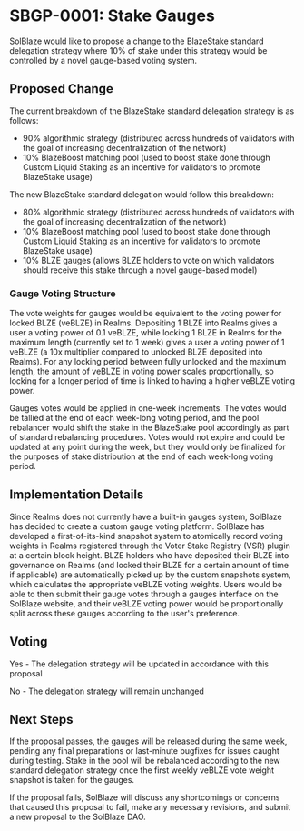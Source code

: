 # SBGP-0001: Stake Gauges
SolBlaze would like to propose a change to the BlazeStake standard delegation strategy where 10% of stake under this strategy would be controlled by a novel gauge-based voting system.

## Proposed Change
The current breakdown of the BlazeStake standard delegation strategy is as follows:
- 90% algorithmic strategy (distributed across hundreds of validators with the goal of increasing decentralization of the network)
- 10% BlazeBoost matching pool (used to boost stake done through Custom Liquid Staking as an incentive for validators to promote BlazeStake usage)

The new BlazeStake standard delegation would follow this breakdown:
- 80% algorithmic strategy (distributed across hundreds of validators with the goal of increasing decentralization of the network)
- 10% BlazeBoost matching pool (used to boost stake done through Custom Liquid Staking as an incentive for validators to promote BlazeStake usage)
- 10% BLZE gauges (allows BLZE holders to vote on which validators should receive this stake through a novel gauge-based model)

### Gauge Voting Structure
The vote weights for gauges would be equivalent to the voting power for locked BLZE (veBLZE) in Realms. Depositing 1 BLZE into Realms gives a user a voting power of 0.1 veBLZE, while locking 1 BLZE in Realms for the maximum length (currently set to 1 week) gives a user a voting power of 1 veBLZE (a 10x multiplier compared to unlocked BLZE deposited into Realms). For any locking period between fully unlocked and the maximum length, the amount of veBLZE in voting power scales proportionally, so locking for a longer period of time is linked to having a higher veBLZE voting power.

Gauges votes would be applied in one-week increments. The votes would be tallied at the end of each week-long voting period, and the pool rebalancer would shift the stake in the BlazeStake pool accordingly as part of standard rebalancing procedures. Votes would not expire and could be updated at any point during the week, but they would only be finalized for the purposes of stake distribution at the end of each week-long voting period.

## Implementation Details
Since Realms does not currently have a built-in gauges system, SolBlaze has decided to create a custom gauge voting platform. SolBlaze has developed a first-of-its-kind snapshot system to atomically record voting weights in Realms registered through the Voter Stake Registry (VSR) plugin at a certain block height. BLZE holders who have deposited their BLZE into governance on Realms (and locked their BLZE for a certain amount of time if applicable) are automatically picked up by the custom snapshots system, which calculates the appropriate veBLZE voting weights. Users would be able to then submit their gauge votes through a gauges interface on the SolBlaze website, and their veBLZE voting power would be proportionally split across these gauges according to the user's preference.

## Voting
Yes - The delegation strategy will be updated in accordance with this proposal

No - The delegation strategy will remain unchanged

## Next Steps
If the proposal passes, the gauges will be released during the same week, pending any final preparations or last-minute bugfixes for issues caught during testing. Stake in the pool will be rebalanced according to the new standard delegation strategy once the first weekly veBLZE vote weight snapshot is taken for the gauges.

If the proposal fails, SolBlaze will discuss any shortcomings or concerns that caused this proposal to fail, make any necessary revisions, and submit a new proposal to the SolBlaze DAO.
